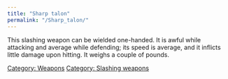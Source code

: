 ```yaml
---
title: "Sharp talon"
permalink: "/Sharp_talon/"
---
```


This slashing weapon can be wielded one-handed. It is awful while
attacking and average while defending; its speed is average, and it
inflicts little damage upon hitting. It weighs a couple of pounds.

[Category: Weapons](Category:_Weapons "wikilink") [Category: Slashing
weapons](Category:_Slashing_weapons "wikilink")
